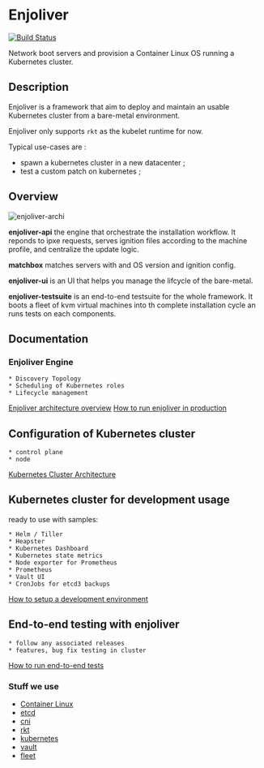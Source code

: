 # Enjoliver
[![Build Status](https://travis-ci.org/blablacar/enjoliver.svg?branch=master)](https://travis-ci.org/blablacar/enjoliver)

Network boot servers and provision a Container Linux OS running a Kubernetes
cluster.


## Description


Enjoliver is a framework that aim to deploy and maintain an usable Kubernetes
cluster from a bare-metal environment.

Enjoliver only supports `rkt` as the kubelet runtime for now.

Typical use-cases are :
  - spawn a kubernetes cluster in a new datacenter ;
  - test a custom patch on kubernetes ;


## Overview

![enjoliver-archi](docs/enjoliver-architecture.jpg)

**enjoliver-api** the engine that orchestrate the installation workflow. It
reponds to ipxe requests, serves ignition files according to the machine
profile, and centralize the update logic.

**matchbox** matches servers with and OS version and ignition config.

**enjoliver-ui** is an UI that helps you manage the lifcycle of the bare-metal.

**enjoliver-testsuite** is an end-to-end testsuite for the whole framework.
It boots a fleet of kvm virtual machines into th complete installation cycle
an runs tests on each components.


## Documentation

### Enjoliver Engine
    * Discovery Topology
    * Scheduling of Kubernetes roles
    * Lifecycle management

[Enjoliver architecture overview](docs/enjoliver-architecture.md)
[How to run enjoliver in production](docs/usage-production.md)



## Configuration of Kubernetes cluster
    * control plane
    * node

[Kubernetes Cluster Architecture](docs/kubernetes-architecture.md)


## Kubernetes cluster for development usage
ready to use with samples:

    * Helm / Tiller
    * Heapster
    * Kubernetes Dashboard
    * Kubernetes state metrics
    * Node exporter for Prometheus
    * Prometheus
    * Vault UI
    * CronJobs for etcd3 backups

[How to setup a development environment](docs/usage-development.md)


## End-to-end testing with enjoliver
    * follow any associated releases
    * features, bug fix testing in cluster

[How to run end-to-end tests](docs/usage-end-to-end.md)



### Stuff we use

* [Container Linux](https://coreos.com/releases)
* [etcd](https://github.com/coreos/etcd/releases)
* [cni](https://github.com/containernetworking/cni/releases)
* [rkt](https://github.com/rkt/rkt/releases)
* [kubernetes](https://github.com/kubernetes/kubernetes/releases)
* [vault](https://github.com/hashicorp/vault/releases)
* [fleet](https://github.com/coreos/fleet/releases)

